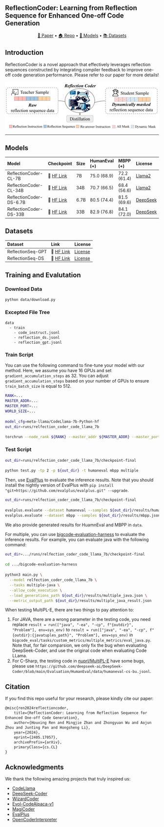 ## ReflectionCoder: Learning from Reflection Sequence for Enhanced One-off Code Generation

<p align="center">
    <a href="https://arxiv.org/abs/2405.17057">📄 Paper</a> •
    <a href="https://github.com/SenseLLM/ReflectionCoder">🏠 Repo</a> •
    <a href="https://huggingface.co/SenseLLM/ReflectionCoder-DS-33B">🤖 Models</a> •
    <a href="https://huggingface.co/datasets/SenseLLM/ReflectionSeq-GPT">📚 Datasets </a>
</p>

## Introduction
ReflectionCoder is a novel approach that effectively leverages reflection sequences constructed by integrating compiler feedback to improve one-off code generation performance. Please refer to our paper for more details!

![](figures/method.png)

<hr>

## Models

| Model | Checkpoint | Size | HumanEval (+) | MBPP (+) | License|
|:-------|:------------|:------|:---------------|:----------|:--------|
| ReflectionCoder-CL-7B   | 🤗 [HF Link](https://huggingface.co/SenseLLM/ReflectionCoder-CL-7B) | 7B   | 75.0 (68.9)     | 72.2 (61.4)     | [Llama2](https://ai.meta.com/llama/license/) |
| ReflectionCoder-CL-34B  | 🤗 [HF Link](https://huggingface.co/SenseLLM/ReflectionCoder-CL-34B) | 34B  | 70.7 (66.5)     | 68.4 (56.6)     | [Llama2](https://ai.meta.com/llama/license/) |
| ReflectionCoder-DS-6.7B | 🤗 [HF Link](https://huggingface.co/SenseLLM/ReflectionCoder-DS-6.7B) | 6.7B | 80.5 (74.4)     | 81.5 (69.6)     | [DeepSeek](https://github.com/deepseek-ai/DeepSeek-Coder/blob/main/LICENSE-MODEL) |
| ReflectionCoder-DS-33B  | 🤗 [HF Link](https://huggingface.co/SenseLLM/ReflectionCoder-DS-33B) | 33B  | 82.9 (76.8) | 84.1 (72.0) | [DeepSeek](https://github.com/deepseek-ai/DeepSeek-Coder/blob/main/LICENSE-MODEL) |

## Datasets

| Dataset           | Link           | License                                      |
|:-------------------|:----------------|:----------------------------------------------|
| ReflectionSeq-GPT | 🤗 [HF Link](https://huggingface.co/datasets/SenseLLM/ReflectionSeq-GPT) | [License](LICENSE) |
| ReflectionSeq-DS  | 🤗 [HF Link](https://huggingface.co/datasets/SenseLLM/ReflectionSeq-DS) | [License](LICENSE) |

## Training and Evalutation

### Download Data

```bash
python data/download.py
```

### Excepted File Tree

```
data
  - train
    - code_instruct.jsonl
    - reflection_ds.jsonl
    - reflection_gpt.jsonl
```

### Train Script

You can use the following command to fine-tune your model with our method. Here, we assume you have 16 GPUs and set `gradient_accumulation_steps` as 32. You can adjust `gradient_accumulation_steps` based on your number of GPUs to ensure `train_batch_size` is equal to 512.

```bash
RANK=...
MASTER_ADDR=...
MASTER_PORT=...
WORLD_SIZE=...

model_cfg=meta-llama/CodeLlama-7b-Python-hf
out_dir=runs/relfection_coder_code_llama_7b

torchrun --node_rank ${RANK} --master_addr ${MASTER_ADDR} --master_port ${MASTER_PORT} --nnodes ${WORLD_SIZE} --nproc_per_node 8 train.py --deepspeed config/stage_1.json --learning_rate 5e-5 --lr_scheduler_type cosine --per_device_train_batch_size 1 --max_len 4096 --save_steps 100 --warmup_ratio 0.05 --logging_steps 10 --seed 3407 --num_train_epochs 2 --report_to tensorboard --remove_unused_columns false --bf16 --do_train --save_safetensors --save_only_model --gradient_checkpointing --train_file data/train/code_instruct.jsonl data/train/reflection_gpt.jsonl data/train/reflection_ds.jsonl data/train/reflection_gpt.jsonl data/train/reflection_ds.jsonl --logit --block_mask --block_order tce --model_cfg ${model_cfg} --output_dir ${out_dir} --gradient_accumulation_steps 32
```

### Test Script

```bash
out_dir=runs/relfection_coder_code_llama_7b/checkpoint-final

python test.py -tp 2 -p ${out_dir} -t humaneval mbpp multiple
```

Then, use [EvalPlus](https://github.com/evalplus/evalplus) to evaluate the inference results. Note that you should install the nightly version of EvalPlus with `pip install "git+https://github.com/evalplus/evalplus.git" --upgrade`.

```bash
out_dir=runs/relfection_coder_code_llama_7b/checkpoint-final

evalplus.evaluate --dataset humaneval --samples ${out_dir}/results/humaneval.jsonl
evalplus.evaluate --dataset mbpp --samples ${out_dir}/results/mbpp.jsonl
```

We also provide generated results for HuamnEval and MBPP in `data`.

For multiple, you can use [bigcode-evaluation-harness](https://github.com/bigcode-project/bigcode-evaluation-harness) to evaluate the inference results. For example, you can evaluate java with the following command:
```bash
out_dir=.../runs/relfection_coder_code_llama_7b/checkpoint-final

cd .../bigcode-evaluation-harness

python3 main.py \
  --model relfection_coder_code_llama_7b \
  --tasks multiple-java \
  --allow_code_execution \
  --load_generations_path ${out_dir}/results/multiple_java.json \
  --metric_output_path ${out_dir}/results/multiple_java_result.json 
```

When testing MultiPL-E, there are two things to pay attention to:

1. For JAVA, there are a wrong parameter in the testing code, you need replace `result = run(["java", "-ea", "-cp", f"{outdir}", "Problem"], env=sys_env)` to `result = run(["java", "-ea", "-cp", f"{outdir}:{javatuples_path}", "Problem"], env=sys_env)` in `bigcode_eval/tasks/custom_metrics/multiple_metrics/eval_java.py`. Note that, for fair comparsion, we only fix the bug when evaluating DeepSeek-Coder, and use the original code when evaluating Code LLama.
2. For C-Sharp, the testing code in [nuprl/MultiPL-E](https://huggingface.co/datasets/nuprl/MultiPL-E) have some bugs, please use `https://github.com/deepseek-ai/DeepSeek-Coder/blob/main/Evaluation/HumanEval/data/humaneval-cs-bu.jsonl`.

## Citation

If you find this repo useful for your research, please kindly cite our paper:
```
@misc{ren2024reflectioncoder,
    title={ReflectionCoder: Learning from Reflection Sequence for Enhanced One-off Code Generation}, 
    author={Houxing Ren and Mingjie Zhan and Zhongyuan Wu and Aojun Zhou and Junting Pan and Hongsheng Li},
    year={2024},
    eprint={2405.17057},
    archivePrefix={arXiv},
    primaryClass={cs.CL}
}
```

## Acknowledgments

We thank the following amazing projects that truly inspired us:

- [CodeLlama](https://ai.meta.com/research/publications/code-llama-open-foundation-models-for-code/)
- [DeepSeek-Coder](https://github.com/deepseek-ai/DeepSeek-Coder)
- [WizardCoder](https://github.com/nlpxucan/WizardLM/tree/main/WizardCoder)
- [Evol-CodeAlpaca-v1](https://huggingface.co/datasets/theblackcat102/evol-codealpaca-v1)
- [MagiCoder](https://github.com/ise-uiuc/magicoder/tree/main)
- [EvalPlus](https://github.com/evalplus/evalplus)
- [OpenCoderInterpreter](https://github.com/OpenCodeInterpreter/OpenCodeInterpreter/tree/main)
